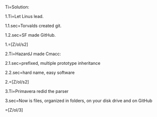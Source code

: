 Ti=Solution:

1.Ti=Let Linus lead.

1.1.sec=Torvalds created git.

1.2.sec=SF made GitHub.

1.=[Z/ol/s2]

2.Ti=HazardJ made Cmacc:

2.1.sec=prefixed, multiple prototype inheritance 

2.2.sec=hard name, easy software

2.=[Z/ol/s2]

3.Ti=Primavera redid the parser

3.sec=Now is files, organized in folders, on your disk drive and on GitHub

=[Z/ol/3]